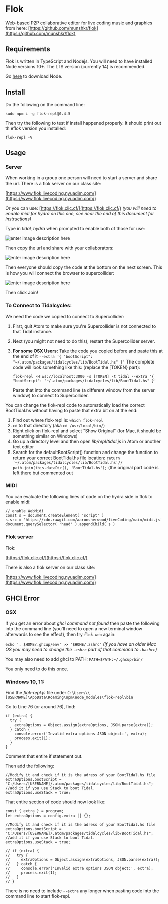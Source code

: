 # Flok
Web-based P2P collaborative editor for live coding music and graphics from here: [https://github.com/munshkr/flok](https://github.com/munshkr/flok)

## Requirements

Flok is written in TypeScript and Nodejs. You will need to have installed Node versions 10+. The LTS version (currently 14) is recommended.

Go  [here](https://nodejs.org/)  to download Node.

## [](https://github.com/munshkr/flok#install)Install

Do the following on the command line:

`sudo npm i -g flok-repl@0.4.5`

Then try the following to test if install happened properly. It should print out th eflok version you installed:

`flok-repl -V` 

## Usage

### Server

When working in a group one person will need to start a server and share the url. There is a flok server on our class site:

[https://www.flok.livecoding.nyuadim.com/](https://www.flok.livecoding.nyuadim.com/)

Or you can use: [https://flok.clic.cf/](https://flok.clic.cf/) *(you will need to enable midi for hydra on this one, see near the end of this document for instructions)*

Type in *tidal, hydra* when prompted to enable both of those for use:

![enter image description here](https://raw.githubusercontent.com/aaronsherwood/liveCoding/main/media/flok1.png)

Then copy the url and share with your collaborators:

![enter image description here](https://raw.githubusercontent.com/aaronsherwood/liveCoding/main/media/flok2.png)

Then everyone should copy the code at the bottom on the next screen. This is how you will connect the browser to supercollider:

![enter image description here](https://raw.githubusercontent.com/aaronsherwood/liveCoding/main/media/flok3.png)

Then click Join!

### To Connect to Tidalcycles:

We need the code we copied to connect to Supercollider:

 1. First, quit Atom to make sure you're Supercollider is not connected
    to that Tidal instance.
 2. Next (you might not need to do this), restart the Supercoliider server.
 3. **For some OSX Users:** Take the code you copied before and paste this at the end of it `--extra '{ "bootScript": "~/.atom/packages/tidalcycles/lib/BootTidal.hs" }'`
 	The complete code will look something like this: (replace the [TOKEN} part): 

	`flok-repl -H ws://localhost:3000 -s [TOKEN] -t tidal --extra '{ "bootScript": "~/.atom/packages/tidalcycles/lib/BootTidal.hs" }'` 
	
	Paste that into the command line (a different window from the server window) to connect to Supercollider.
	
You can change the flok-repl code to automatically load the correct BootTidal.hs without having to paste that extra bit on at the end:
 1. Find out where flok-repl is: `which flok-repl` 
 2. `cd` to that directory (aka `cd /usr/local/bin/`)
 3. Right click on flok-repl and select "Show Original" (for Mac, it should be something similar on Windows)
 4. Go up a directory level and then open *lib/repl/tidal.js* in Atom or another text editor
 5. Search for the defaultBootScript() function and change the function to return your correct BootTidal.hs file location: `return '~/.atom/packages/tidalcycles/lib/BootTidal.hs'// path.join(this.dataDir(), 'BootTidal.hs');` (the original part code is left there but commented out

### MIDI

You can evaluate the following lines of code on the hydra side in flok to enable midi:

```
// enable WebMidi
const s = document.createElement( 'script' )
s.src = 'https://cdn.rawgit.com/aaronsherwood/liveCoding/main/midi.js'
document.querySelector( 'head' ).appendChild( s )
```
	 
### Flok server

Flok:

[https://flok.clic.cf/](https://flok.clic.cf/)

There is also a flok server on our class site:

[https://www.flok.livecoding.nyuadim.com/](https://www.flok.livecoding.nyuadim.com/)

## GHCI Error

### OSX

If you get an error about *ghci command not found* then paste the following into the command line (you'll need to open a new terminal window afterwards to see the effect), then try `flok-web` again:

`echo '. $HOME/.ghcup/env' >> "$HOME/.zshrc"` 
*(If you have an older Mac OS you may need to change the `.zshrc` part of that command to `.bashrc`)*

You may also need to add ghci to PATH: `PATH=$PATH:~/.ghcup/bin/`

You only need to do this once.

### Windows 10, 11:

Find the *flok-repl.js* file under `C:\Users\\[USERNAME]\AppData\Roaming\npm\node_modules\flok-repl\bin`

Go to Line 76 (or around 76), find: 

```
if (extra) {
  try {
    extraOptions = Object.assign(extraOptions, JSON.parse(extra));
  } catch {
    console.error('Invalid extra options JSON object:', extra);
    process.exit(1);
  }
}
```

Comment that entire if statement out. 

Then add the following:

```
//Modify it and check if it is the adress of your BootTidal.hs file 
extraOptions.bootScript = "C:/Users/[USERNAME]/.atom/packages/tidalcycles/lib/BootTidal.hs"; 
//add it if you use Stack to boot Tidal.
extraOptions.useStack = true;
```

That entire section of code should now look like:

```
const { extra } = program;
let extraOptions = config.extra || {};

//Modify it and check if it is the adress of your BootTidal.hs file 
extraOptions.bootScript = "C:/Users/[USERNAME]/.atom/packages/tidalcycles/lib/BootTidal.hs"; 
//add it if you use Stack to boot Tidal.
extraOptions.useStack = true;

// if (extra) {
//   try {
//     extraOptions = Object.assign(extraOptions, JSON.parse(extra));
//   } catch {
//     console.error('Invalid extra options JSON object:', extra);
//     process.exit(1);
//   }
// }
```

There is no need to include `--extra` any longer when pasting code into the command line to start flok-repl.
